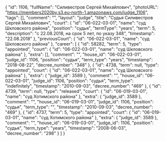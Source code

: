 {
    "id": 1106,
    "fullName": "Силивестров Сергей Михайлович",
    "photoURL": "https://members2020by.s3.eu-north-1.amazonaws.com/judge_1106",
    "tags": [],
    "comment": "",
    "layout": "judge",
    "title": "Судья Силивестров Сергей Михайлович",
    "court": {
        "id": "06-022-03-01",
        "name": "суд Шкловского района",
        "position": "судья",
        "termType": "years",
        "term": 5,
        "description": "c 22.08.2018, на срок 5 лет, по указу 348",
        "timestamp": "22.08.2018"
    },
    "previousCourt": {
        "id": "06-022-03-01",
        "name": "суд Шкловского района"
    },
    "career": [
        {
            "id": 58282,
            "term": 5,
            "type": "appointed",
            "court": {
                "id": "06-022-03-01",
                "name": "суд Шкловского района"
            },
            "extra": [],
            "comment": "",
            "house_id": "06-022-03-01",
            "judge_id": 1106,
            "position": "судья",
            "term_type": "years",
            "timestamp": "2018-08-22",
            "decree_number": "348"
        },
        {
            "id": 4738,
            "term": null,
            "type": "appointed",
            "court": {
                "id": "06-022-03-01",
                "name": "суд Шкловского района"
            },
            "extra": {
                "judge_id": 3589
            },
            "comment": "",
            "house_id": "06-022-03-01",
            "judge_id": 1106,
            "position": "судья",
            "term_type": "indefinitely",
            "timestamp": "2010-09-03",
            "decree_number": "469"
        },
        {
            "id": 4739,
            "term": null,
            "type": "released",
            "court": {
                "id": "06-019-03-01",
                "name": "суд Хотимского района"
            },
            "extra": {
                "judge_id": 3589
            },
            "comment": "",
            "house_id": "06-019-03-01",
            "judge_id": 1106,
            "position": "судья",
            "term_type": "",
            "timestamp": "2010-09-03",
            "decree_number": "469"
        },
        {
            "id": 4737,
            "term": 5,
            "type": "appointed",
            "court": {
                "id": "06-019-03-01",
                "name": "суд Хотимского района"
            },
            "extra": {
                "judge_id": 3589
            },
            "comment": "",
            "house_id": "06-019-03-01",
            "judge_id": 1106,
            "position": "судья",
            "term_type": "years",
            "timestamp": "2008-06-03",
            "decree_number": "298"
        }
    ]
}